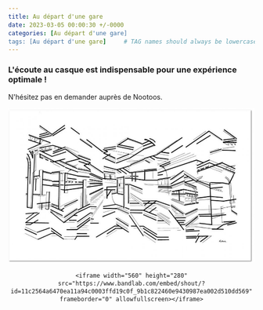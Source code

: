 ```yaml
---
title: Au départ d'une gare
date: 2023-03-05 00:00:30 +/-0000
categories: [Au départ d'une gare]
tags: [Au départ d'une gare]     # TAG names should always be lowercase
---
```


### L'écoute au casque est indispensable pour une expérience optimale !
N'hésitez pas en demander auprès de Nootoos.

![Train Station](/assets/img/tableaux/TrainStation.jpg)

<CENTER>

    <iframe width="560" height="280" src="https://www.bandlab.com/embed/shout/?id=11c2564a6470ea11a94c0003ffd19c0f_9b1c822460e9430987ea002d510dd569" frameborder="0" allowfullscreen></iframe>

</CENTER>
